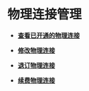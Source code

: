 # 物理连接管理<a name="dc_04_0200"></a>

-   **[查看已开通的物理连接](查看已开通的物理连接.md)**  

-   **[修改物理连接](修改物理连接.md)**  

-   **[退订物理连接](退订物理连接.md)**  

-   **[续费物理连接](续费物理连接.md)**  


